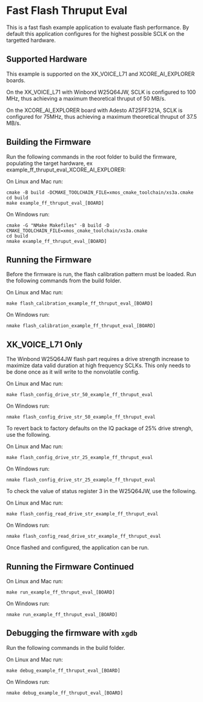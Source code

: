# Fast Flash Thruput Eval

This is a fast flash example application to evaluate flash performance. By default this application configures for the highest possible SCLK on the targetted hardware.

## Supported Hardware

This example is supported on the XK_VOICE_L71 and XCORE_AI_EXPLORER boards.

On the XK_VOICE_L71 with Winbond W25Q64JW, SCLK is configured to 100 MHz, thus achieving a maximum theoretical thruput of 50 MB/s.

On the XCORE_AI_EXPLORER board with Adesto AT25FF321A, SCLK is configured for 75MHz, thus achieving a maximum theoretical thruput of 37.5 MB/s.

## Building the Firmware

Run the following commands in the root folder to build the firmware, populating the target hardware, ex example_ff_thruput_eval_XCORE_AI_EXPLORER:

On Linux and Mac run:

    cmake -B build -DCMAKE_TOOLCHAIN_FILE=xmos_cmake_toolchain/xs3a.cmake
    cd build
    make example_ff_thruput_eval_[BOARD]

On Windows run:

    cmake -G "NMake Makefiles" -B build -D CMAKE_TOOLCHAIN_FILE=xmos_cmake_toolchain/xs3a.cmake
    cd build
    nmake example_ff_thruput_eval_[BOARD]

## Running the Firmware

Before the firmware is run, the flash calibration pattern must be loaded. Run the following commands from the build folder.

On Linux and Mac run:

    make flash_calibration_example_ff_thruput_eval_[BOARD]

On Windows run:

    nmake flash_calibration_example_ff_thruput_eval_[BOARD]

## XK_VOICE_L71 Only

The Winbond W25Q64JW flash part requires a drive strength increase to maximize data valid duration at high frequency SCLKs. This only needs to be done once as it will write to the nonvolatile config.

On Linux and Mac run:

    make flash_config_drive_str_50_example_ff_thruput_eval

On Windows run:

    nmake flash_config_drive_str_50_example_ff_thruput_eval

To revert back to factory defaults on the IQ package of 25% drive strengh, use the following.

On Linux and Mac run:

    make flash_config_drive_str_25_example_ff_thruput_eval

On Windows run:

    nmake flash_config_drive_str_25_example_ff_thruput_eval

To check the value of status register 3 in the W25Q64JW, use the following.

On Linux and Mac run:

    make flash_config_read_drive_str_example_ff_thruput_eval

On Windows run:

    nmake flash_config_read_drive_str_example_ff_thruput_eval

Once flashed and configured, the application can be run.

## Running the Firmware Continued

On Linux and Mac run:

    make run_example_ff_thruput_eval_[BOARD]

On Windows run:

    nmake run_example_ff_thruput_eval_[BOARD]

## Debugging the firmware with `xgdb`

Run the following commands in the build folder.

On Linux and Mac run:

    make debug_example_ff_thruput_eval_[BOARD]

On Windows run:

    nmake debug_example_ff_thruput_eval_[BOARD]
